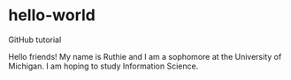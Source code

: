 # hello-world
GitHub tutorial


Hello friends! 
My name is Ruthie and I am a sophomore at the University of Michigan. I am hoping to study Information Science. 
